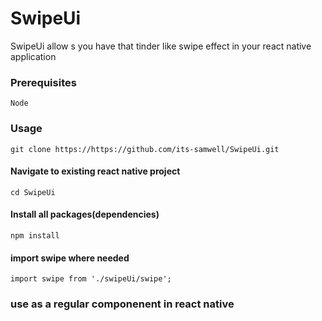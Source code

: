 # SwipeUi
SwipeUi allow s you have that tinder like swipe effect in your react native application

### Prerequisites

```
Node
```

### Usage

```
git clone https://https://github.com/its-samwell/SwipeUi.git
```
#### Navigate to existing react native project

```
cd SwipeUi
```
#### Install all packages(dependencies) 

```
npm install
```

#### import swipe where needed

```
import swipe from './swipeUi/swipe';
```

### use as a regular componenent in react native



